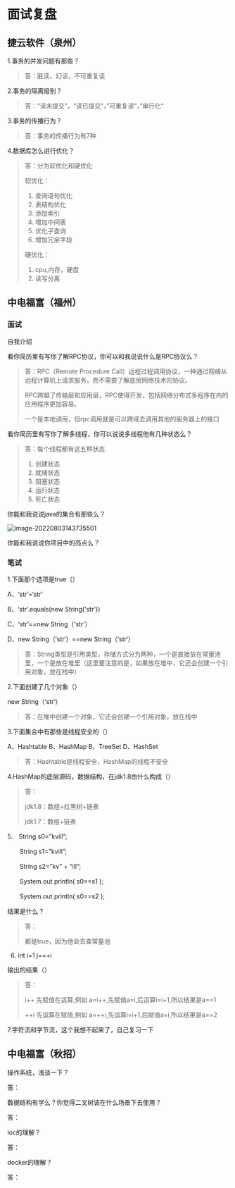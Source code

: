 # 面试复盘

## 捷云软件（泉州）

1.事务的并发问题有那些？

>答：脏读，幻读，不可重复读

2.事务的隔离级别？

>答：“读未提交”，“读已提交“，”可重复读“，”串行化“

3.事务的传播行为？

>答：事务的传播行为有7种

4.数据库怎么进行优化？

>答：分为软优化和硬优化
>
>软优化：
>
>1. 查询语句优化
>2. 表结构优化
>3. 添加索引
>4. 增加中间表
>5. 优化子查询
>6. 增加冗余字段
>
>硬优化：
>
>1. cpu,内存，硬盘
>2. 读写分离

## 中电福富（福州）

### 面试

自我介绍

看你简历里有写你了解RPC协议，你可以和我说说什么是RPC协议么？

>答：RPC（Remote Procedure Call）远程过程调用协议，一种通过网络从远程计算机上请求服务，而不需要了解底层网络技术的协议。
>
>​	  RPC跨越了传输层和应用层，RPC使得开发，包括网络分布式多程序在内的应用程序更加容易。
>
>一个是本地调用，但rpc调用就是可以跨域去调用其他的服务器上的接口

看你简历里有写你了解多线程，你可以说说多线程他有几种状态么？

>答：每个线程都有这五种状态
>
>1. 创建状态
>2. 就绪状态
>3. 阻塞状态
>4. 运行状态
>5. 死亡状态

你能和我说说java的集合有那些么？

![image-20220803143735501](E:\Git\Learn_note\Learn_note\项目常用方法\image\image-20220803143735501.png)



你能和我说说你项目中的亮点么？



### 笔试

1.下面那个选项是true（）

A、‘str’=‘str’

B、‘str’.equals(new String('str'))

C、‘str’==new String（‘str’）

D、new String（’str‘）==new String（’str‘）



>答：String类型是引用类型，存储方式分为两种，一个是直接放在常量池里，一个是放在堆里（这里要注意的是，如果放在堆中，它还会创建一个引用对象，放在栈中）









2.下面创建了几个对象（）

new String（’str‘）

>答：在堆中创建一个对象，它还会创建一个引用对象，放在栈中
>
>

3.下面集合中有那些是线程安全的（）

A、Hashtable  B、HashMap   B、TreeSet  D、HashSet

>答：Hashtable是线程安全，HashMap的线程不安全
>
>



4.HashMap的底层源码，数据结构，在jdk1.8由什么构成（）

>答：
>
>jdk1.8：数组+红黑树+链表
>
>jdk1.7：数组+链表







5.　String s0=”kvill”;

　　String s1=”kvill”;

　　String s2=”kv” + “ill”;

　　System.out.println( s0==s1 );

　　System.out.println( s0==s2 );

结果是什么？

>答：
>
>都是true，因为他会去查常量池





6. int i=1  j=++i

输出的结果（）

>答：
>
> i++ 先赋值在运算,例如 a=i++,先赋值a=i,后运算i=i+1,所以结果是a==1  
>
> ++i 先运算在赋值,例如 a=++i,先运算i=i+1,后赋值a=i,所以结果是a==2



7.字符流和字节流，这个我想不起来了，自己复习一下





## 中电福富（秋招）

操作系统，浅谈一下？

答：

数据结构有学么？你觉得二叉树该在什么场景下去使用？

答：

ioc的理解？

答：

docker的理解？

答：

